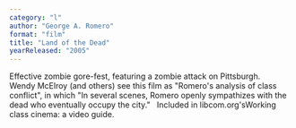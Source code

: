 ```yaml
---
category: "l"
author: "George A. Romero"
format: "film"
title: "Land of the Dead"
yearReleased: "2005"
---
```

Effective zombie gore-fest, featuring a zombie attack on Pittsburgh.
 
Wendy McElroy (and others) see this film as "Romero's analysis of class conflict", in which "In several scenes, Romero openly sympathizes with the dead who eventually occupy the city."
 
Included in libcom.org'sWorking class cinema: a video guide.